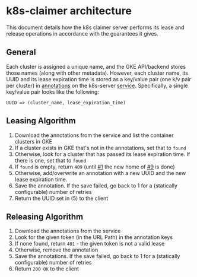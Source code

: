 # k8s-claimer architecture

This document details how the k8s claimer server performs its lease and release operations in
accordance with the guarantees it gives.

## General

Each cluster is assigned a unique name, and the GKE API/backend stores those names (along
with other metadata). However, each cluster name, its UUID and its lease expiration time is stored
as a key/value pair (one k/v pair per cluster) in [annotations](http://kubernetes.io/docs/user-guide/annotations/)
on the k8s-server [service](http://kubernetes.io/docs/user-guide/services/). Specifically, a single
key/value pair looks like the following:

```
UUID => (cluster_name, lease_expiration_time)
```

## Leasing Algorithm

1. Download the annotations from the service and list the container clusters in GKE
2. If a cluster exists in GKE that's not in the annotations, set that to `found`
3. Otherwise, look for a cluster that has passed its lease expiration time.
If there is one, set that to `found`
4. If `found` is empty, return `409` (until [#1](https://github.com/teamhephy/k8s-claimer/issues/1) the new home of [#9](https://github.com/deis/k8s-claimer/issues/9) is done)
5. Otherwise, add/overwrite an annotation with a new UUID and the new lease expiration time.
6. Save the annotation. If the save failed, go back to 1 for a (statically configurable)
number of retries
7. Return the UUID set in (5) to the client

## Releasing Algorithm

1. Download the annotations from the service
2. Look for the given token (in the URL Path) in the annotation keys
3. If none found, return `401` - the given token is not a valid lease
4. Otherwise, remove the annotation
5. Save the annotations. If the save failed, go back to 1 for a (statically configurable) number
of retries
6. Return `200 OK` to the client
